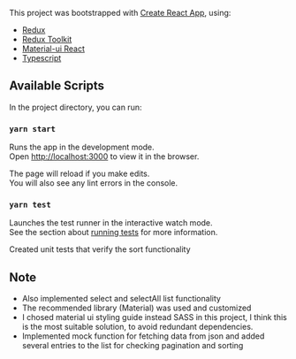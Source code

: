 This project was bootstrapped with [Create React App](https://github.com/facebook/create-react-app), using:
- [Redux](https://redux.js.org/)
- [Redux Toolkit](https://redux-toolkit.js.org/) 
- [Material-ui React](https://material-ui.com/)
- [Typescript](https://www.typescriptlang.org/)

## Available Scripts

In the project directory, you can run:

### `yarn start`

Runs the app in the development mode.<br />
Open [http://localhost:3000](http://localhost:3000) to view it in the browser.

The page will reload if you make edits.<br />
You will also see any lint errors in the console.

### `yarn test`

Launches the test runner in the interactive watch mode.<br />
See the section about [running tests](https://facebook.github.io/create-react-app/docs/running-tests) for more information.

Сreated unit tests that verify the sort functionality

## Note
- Also implemented select and selectAll list functionality
- The recommended library (Material) was used and customized
- I chosed material ui styling guide instead SASS in this project, I think this is the most suitable solution, to avoid redundant dependencies.
- Implemented mock function for fetching data from json and added several entries to the list for checking pagination and sorting


